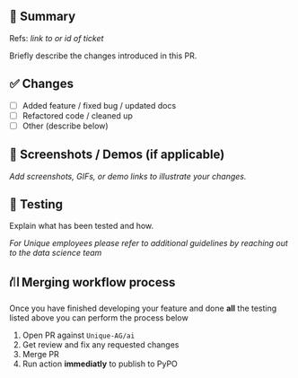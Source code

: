 ## 🚀 Summary
Refs: _link to or id of ticket_

Briefly describe the changes introduced in this PR.

## ✅ Changes

- [ ] Added feature / fixed bug / updated docs
- [ ] Refactored code / cleaned up
- [ ] Other (describe below)

## 📸 Screenshots / Demos (if applicable)

_Add screenshots, GIFs, or demo links to illustrate your changes._

## 🧪 Testing

Explain what has been tested and how.

_For Unique employees please refer to additional guidelines by reaching out to the data science team_

## ⛙ Merging workflow process
Once you have finished developing your feature and done **all** the testing listed above you can perform the process below

1. Open PR against `Unique-AG/ai`
2. Get review and fix any requested changes
3. Merge PR
4. Run action **immediatly** to publish to PyPO